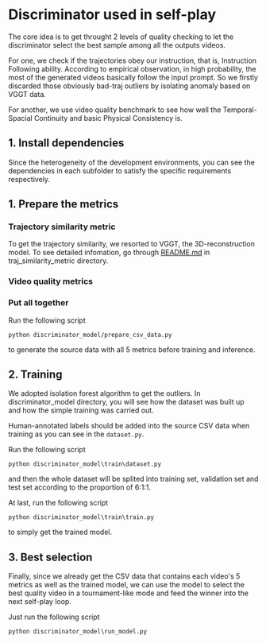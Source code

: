 # Discriminator used in self-play

The core idea is to get throught 2 levels of quality checking to let the discriminator select the best sample among all the outputs videos.

For one, we check if the trajectories obey our instruction, that is, Instruction Following ability. According to empirical observation, in high probability, the most of the generated videos basically follow the input prompt. So we firstly discarded those obviously bad-traj outliers by isolating anomaly based on VGGT data.

For another, we use video quality benchmark to see how well the Temporal-Spacial Continuity and basic Physical Consistency is.

## 1. Install dependencies

Since the heterogeneity of the development environments, you can see the dependencies in each subfolder to satisfy the specific requirements respectively.

## 1. Prepare the metrics

### Trajectory similarity metric

To get the trajectory similarity, we resorted to VGGT, the 3D-reconstruction model. To see detailed infomation, go through [README.md](traj_similarity_metric/README.md) in traj_similarity_metric directory.

### Video quality metrics

### Put all together

Run the following script

```
python discriminator_model/prepare_csv_data.py
```

to generate the source data with all 5 metrics before training and inference.


## 2. Training

We adopted isolation forest algorithm to get the outliers. In discriminator_model directory, you will see how the dataset was built up and how the simple training was carried out.

Human-annotated labels should be added into the source CSV data when training as you can see in the `dataset.py`. 

Run the following script

```
python discriminator_model\train\dataset.py
``` 

and then the whole dataset will be splited into training set, validation set and test set according to the proportion of 6:1:1.


At last, run the following script

```
python discriminator_model\train\train.py
```

to simply get the trained model.

## 3. Best selection


Finally, since we already get the CSV data that contains each video's 5 metrics as well as the trained model, we can use the model to select the best quality video in a tournament-like mode and feed the winner into the next self-play loop. 

Just run the following script

```
python discriminator_model\run_model.py
```






